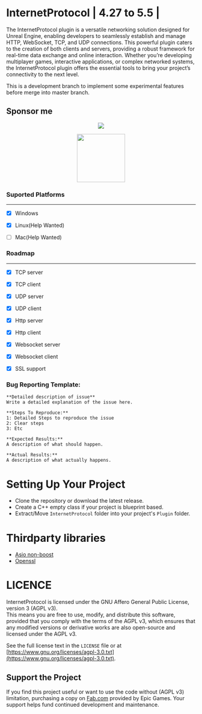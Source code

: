 # InternetProtocol | 4.27 to 5.5 |

The InternetProtocol plugin is a versatile networking solution designed for Unreal Engine, enabling developers to seamlessly establish and manage HTTP, WebSocket, TCP, and UDP connections. This powerful plugin caters to the creation of both clients and servers, providing a robust framework for real-time data exchange and online interaction. Whether you’re developing multiplayer games, interactive applications, or complex networked systems, the InternetProtocol plugin offers the essential tools to bring your project’s connectivity to the next level.

This is a development branch to implement some experimental features before merge into master branch.


## Sponsor me

<p align="center">
  <a href="https://www.paypal.com/donate?hosted_button_id=L48BPZ4VVCN6Q"><img src="https://www.paypalobjects.com/en_US/i/btn/btn_donateCC_LG.gif"></a>
</p>
<p align="center">
  <a href="https://nubank.com.br/pagar/1bcou4/5D6eezlHdm"><img src="https://logodownload.org/wp-content/uploads/2020/02/pix-bc-logo.png" width="128"></a>
</p>

### Suported Platforms

---

- [x] Windows

- [X] Linux(Help Wanted)

- [ ] Mac(Help Wanted)

### Roadmap

---

- [X] TCP server

- [X] TCP client

- [X] UDP server

- [X] UDP client

- [X] Http server

- [X] Http client

- [X] Websocket server

- [X] Websocket client

- [X] SSL support

### Bug Reporting Template:
```
**Detailed description of issue**
Write a detailed explanation of the issue here.

**Steps To Reproduce:**
1: Detailed Steps to reproduce the issue 
2: Clear steps
3: Etc

**Expected Results:**
A description of what should happen.

**Actual Results:**
A description of what actually happens.
```

# Setting Up Your Project
- Clone the repository or download the latest release.
- Create a C++ empty class if your project is blueprint based.
- Extract/Move `InternetProtocol` folder into your project's `Plugin` folder.

# Thirdparty libraries
- [Asio non-boost](https://think-async.com/Asio/)
- [Openssl](https://www.openssl.org/)

# LICENCE

InternetProtocol is licensed under the GNU Affero General Public License, version 3 (AGPL v3).  
This means you are free to use, modify, and distribute this software, provided that you comply with the terms of the
AGPL v3, which ensures that any modified versions or derivative works are also open-source and licensed under the AGPL
v3.

See the full license text in the `LICENSE` file or
at [https://www.gnu.org/licenses/agpl-3.0.txt](https://www.gnu.org/licenses/agpl-3.0.txt).

## Support the Project

If you find this project useful or want to use the code without (AGPL v3) limitation, purchasing a copy
on [Fab.com](https://www.fab.com) provided by Epic Games. Your support helps fund continued development and maintenance.
